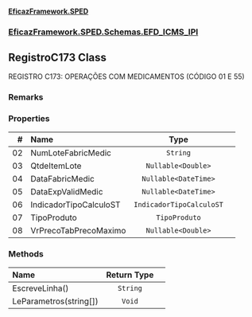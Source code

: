 #### [EficazFramework.SPED](EficazFrameworkSPED.md 'EficazFramework SPED')
### [EficazFramework.SPED.Schemas.EFD_ICMS_IPI](EficazFramework.SPED.Schemas.EFD_ICMS_IPI.md 'EficazFramework.SPED.Schemas.EFD_ICMS_IPI')

## RegistroC173 Class

REGISTRO C173: OPERAÇÕES COM MEDICAMENTOS (CÓDIGO 01 E 55)

### Remarks
### Properties

| # | Name | Type | |
| ---: | :--- | :---: | :--- |
| 02 | NumLoteFabricMedic | `String` |  |
| 03 | QtdeItemLote | `Nullable<Double>` |  |
| 04 | DataFabricMedic | `Nullable<DateTime>` |  |
| 05 | DataExpValidMedic | `Nullable<DateTime>` |  |
| 06 | IndicadorTipoCalculoST | `IndicadorTipoCalculoST` |  |
| 07 | TipoProduto | `TipoProduto` |  |
| 08 | VrPrecoTabPrecoMaximo | `Nullable<Double>` |  |
### Methods

| Name | Return Type | |
| :--- | :---: | :--- |
| EscreveLinha() | `String` |  |
| LeParametros(string[]) | `Void` |  |
